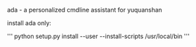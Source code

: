 ada - a personalized cmdline assistant for yuquanshan

install ada only:

'''
python setup.py install --user --install-scripts /usr/local/bin
'''

